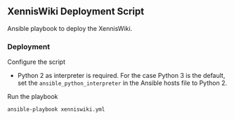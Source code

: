 ## XennisWiki Deployment Script

Ansible playbook to deploy the XennisWiki.

### Deployment

Configure the script

* Python 2 as interpreter is required. For the case Python 3 is the default, set the `ansible_python_interpreter` in the Ansible hosts file to Python 2.

Run the playbook
```sh
ansible-playbook xenniswiki.yml
```
